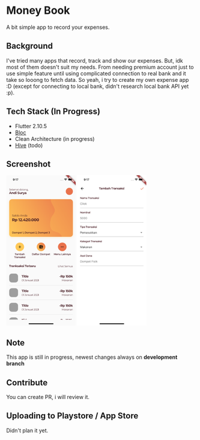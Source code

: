 # Money Book
A bit simple app to record your expenses.


## Background
I've tried many apps that record, track and show our expenses. But, idk most of them doesn't suit my needs. 
From needing premium account just to use simple feature until using complicated connection to real bank and it take so looong to fetch data.
So yeah, i try to create my own expense app :D (except for connecting to local bank, didn't research local bank API yet :p).


## Tech Stack (In Progress)
- Flutter 2.10.5
- [Bloc](https://pub.dev/packages/flutter_bloc)
- Clean Architecture (in progress)
- [Hive](https://pub.dev/packages/hive) (todo)


## Screenshot
<img src="/screenshots/ss-1.png" alt="drawing" height="400"/> <img src="/screenshots/ss-2.png" alt="drawing" height="400"/>


## Note
This app is still in progress, newest changes always on **development branch**


## Contribute
You can create PR, i will review it.


## Uploading to Playstore / App Store
Didn't plan it yet.

